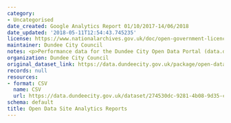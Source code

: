 ```yaml
---
category:
- Uncategorised
date_created: Google Analytics Report 01/10/2017-14/06/2018
date_updated: '2018-05-11T12:54:43.745235'
license: https://www.nationalarchives.gov.uk/doc/open-government-licence/version/3/
maintainer: Dundee City Council
notes: <p>Performance data for the Dundee City Open Data Portal (data.dundeecity.gov.uk).</p>
organization: Dundee City Council
original_dataset_link: https://data.dundeecity.gov.uk/package/open-data-site-analytics-reports
records: null
resources:
- format: CSV
  name: CSV
  url: https://data.dundeecity.gov.uk/dataset/274530dc-9281-4b08-9d35-cb21e22a9c77/resource/67680618-b655-4e74-810b-89c4f49ef246/download/analytics-todos-los-datos-de-sitios-web-pages-20171001-20180614.csv
schema: default
title: Open Data Site Analytics Reports
---
```

